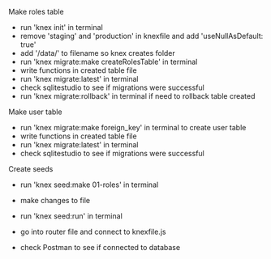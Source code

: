 Make roles table

- run 'knex init' in terminal
- remove 'staging' and 'production' in knexfile and add 'useNullAsDefault: true'
- add '/data/' to filename so knex creates folder
- run 'knex migrate:make createRolesTable' in terminal
- write functions in created table file
- run 'knex migrate:latest' in terminal
- check sqlitestudio to see if migrations were successful
- run 'knex migrate:rollback' in terminal if need to rollback table created

Make user table

- run 'knex migrate:make foreign_key' in terminal to create user table
- write functions in created table file
- run 'knex migrate:latest' in terminal
- check sqlitestudio to see if migrations were successful

Create seeds

- run 'knex seed:make 01-roles' in terminal
- make changes to file
- run 'knex seed:run' in terminal

- go into router file and connect to knexfile.js
- check Postman to see if connected to database

